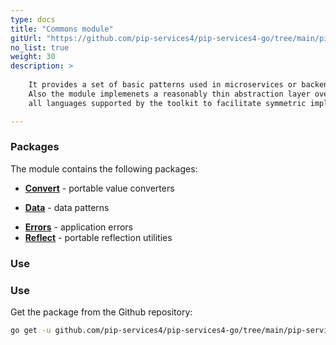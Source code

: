 ```yaml
---
type: docs
title: "Commons module"
gitUrl: "https://github.com/pip-services4/pip-services4-go/tree/main/pip-services4-commons-go"
no_list: true
weight: 30
description: > 
 
    It provides a set of basic patterns used in microservices or backend services.
    Also the module implemenets a reasonably thin abstraction layer over most fundamental functions across
    all languages supported by the toolkit to facilitate symmetric implementation.

---
```



### Packages

The module contains the following packages:

* [**Convert**](convert) - portable value converters
- [**Data**](data) - data patterns
* [**Errors**](errors) - application errors
* [**Reflect**](reflect) - portable reflection utilities



### Use


### Use
Get the package from the Github repository:
```bash
go get -u github.com/pip-services4/pip-services4-go/tree/main/pip-services4-commons-go@latest
```
